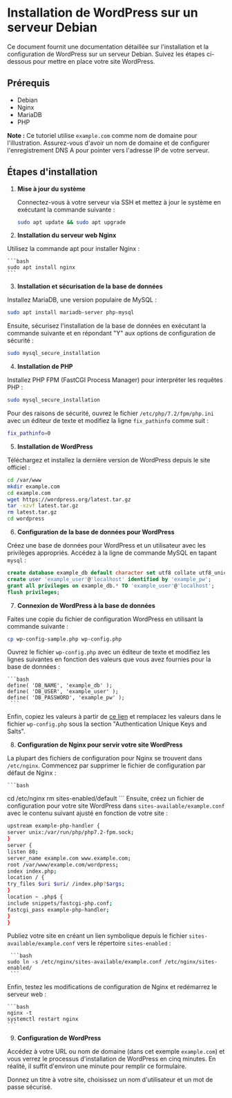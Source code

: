 # Installation de WordPress sur un serveur Debian

Ce document fournit une documentation détaillée sur l'installation et la configuration de WordPress sur un serveur Debian. Suivez les étapes ci-dessous pour mettre en place votre site WordPress.

## Prérequis

- Debian
- Nginx
- MariaDB
- PHP

**Note :** Ce tutoriel utilise `example.com` comme nom de domaine pour l'illustration. Assurez-vous d'avoir un nom de domaine et de configurer l'enregistrement DNS A pour pointer vers l'adresse IP de votre serveur.

## Étapes d'installation

1. **Mise à jour du système**

   Connectez-vous à votre serveur via SSH et mettez à jour le système en exécutant la commande suivante :

   ```bash
   sudo apt update && sudo apt upgrade
   ```

2. **Installation du serveur web Nginx**

Utilisez la commande apt pour installer Nginx :

    ```bash
    sudo apt install nginx
    ```
3. **Installation et sécurisation de la base de données**

Installez MariaDB, une version populaire de MySQL :

   ```bash
   sudo apt install mariadb-server php-mysql
   ```
Ensuite, sécurisez l'installation de la base de données en exécutant la commande suivante et en répondant "Y" aux options de configuration de sécurité :

   ```bash
   sudo mysql_secure_installation
   ```
4. **Installation de PHP**

Installez PHP FPM (FastCGI Process Manager) pour interpréter les requêtes PHP :

   ```bash
   sudo mysql_secure_installation
   ```
Pour des raisons de sécurité, ouvrez le fichier `/etc/php/7.2/fpm/php.ini` avec un éditeur de texte et modifiez la ligne `fix_pathinfo` comme suit :

   ```bash
   fix_pathinfo=0
   ```
5. **Installation de WordPress**

Téléchargez et installez la dernière version de WordPress depuis le site officiel :

   ```bash
   cd /var/www
   mkdir example.com
   cd example.com
   wget https://wordpress.org/latest.tar.gz
   tar -xzvf latest.tar.gz
   rm latest.tar.gz
   cd wordpress
   ```

6. **Configuration de la base de données pour WordPress**

Créez une base de données pour WordPress et un utilisateur avec les privilèges appropriés. Accédez à la ligne de commande MySQL en tapant `mysql` :

 ```sql
 create database example_db default character set utf8 collate utf8_unicode_ci;
 create user 'example_user'@'localhost' identified by 'example_pw';
 grant all privileges on example_db.* TO 'example_user'@'localhost';
 flush privileges;
 ```

7. **Connexion de WordPress à la base de données**

Faites une copie du fichier de configuration WordPress en utilisant la commande suivante :

   ```bash
   cp wp-config-sample.php wp-config.php
   ```
Ouvrez le fichier `wp-config.php` avec un éditeur de texte et modifiez les lignes suivantes en fonction des valeurs que vous avez fournies pour la base de données :

    ```bash
    define( 'DB_NAME', 'example_db' );
    define( 'DB_USER', 'example_user' );
    define( 'DB_PASSWORD', 'example_pw' );
     ```

Enfin, copiez les valeurs à partir de [ce lien](https://api.wordpress.org/secret-key/1.1/salt) et remplacez les valeurs dans le fichier `wp-config.php` sous la section "Authentication Unique Keys and Salts".

8. **Configuration de Nginx pour servir votre site WordPress**

La plupart des fichiers de configuration pour Nginx se trouvent dans `/etc/nginx`. Commencez par supprimer le fichier de configuration par défaut de Nginx :

    ```bash
cd /etc/nginx
rm sites-enabled/default
     ```
Ensuite, créez un fichier de configuration pour votre site WordPress dans `sites-available/example.conf` avec le contenu suivant ajusté en fonction de votre site :

```bash
upstream example-php-handler {
server unix:/var/run/php/php7.2-fpm.sock;
}
server {
listen 80;
server_name example.com www.example.com;
root /var/www/example.com/wordpress;
index index.php;
location / {
try_files $uri $uri/ /index.php?$args;
}
location ~ .php$ {
include snippets/fastcgi-php.conf;
fastcgi_pass example-php-handler;
}
}
```
Publiez votre site en créant un lien symbolique depuis le fichier `sites-available/example.conf` vers le répertoire `sites-enabled` :
   
     ```bash
    sudo ln -s /etc/nginx/sites-available/example.conf /etc/nginx/sites-enabled/
     ```
Enfin, testez les modifications de configuration de Nginx et redémarrez le serveur web :

    ```bash
    nginx -t
    systemctl restart nginx
    ```

9. **Configuration de WordPress**

Accédez à votre URL ou nom de domaine (dans cet exemple `example.com`) et vous verrez le processus d'installation de WordPress en cinq minutes. En réalité, il suffit d'environ une minute pour remplir ce formulaire.

Donnez un titre à votre site, choisissez un nom d'utilisateur et un mot de passe sécurisé.


